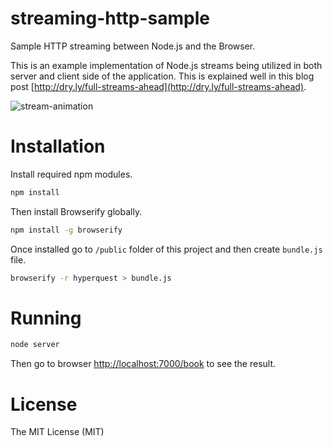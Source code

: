 streaming-http-sample
=====================

Sample HTTP streaming between Node.js and the Browser.

This is an example implementation of Node.js streams being utilized in both server and client side of the application. This is explained well in this blog post [http://dry.ly/full-streams-ahead](http://dry.ly/full-streams-ahead).

![stream-animation](https://raw.github.com/maiah/streaming-http-sample/master/stream-animation.gif)

# Installation

Install required npm modules.

```sh
npm install
```

Then install Browserify globally.

```sh
npm install -g browserify
```

Once installed go to `/public` folder of this project and then create `bundle.js` file.

```sh
browserify -r hyperquest > bundle.js
```

# Running

```sh
node server
```

Then go to browser [http://localhost:7000/book](http://localhost:7000/book) to see the result.

# License

The MIT License (MIT)